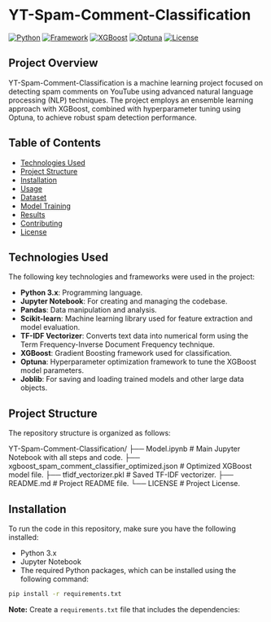 # YT-Spam-Comment-Classification

[![Python](https://img.shields.io/badge/Python-3.x-blue.svg)](https://www.python.org/)
[![Framework](https://img.shields.io/badge/Framework-Scikit--learn-orange)](https://scikit-learn.org/)
[![XGBoost](https://img.shields.io/badge/Framework-XGBoost-success)](https://xgboost.readthedocs.io/)
[![Optuna](https://img.shields.io/badge/Optimization-Optuna-lightgrey)](https://optuna.org/)
[![License](https://img.shields.io/badge/License-MIT-green.svg)](https://opensource.org/licenses/MIT)

## Project Overview

YT-Spam-Comment-Classification is a machine learning project focused on detecting spam comments on YouTube using advanced natural language processing (NLP) techniques. The project employs an ensemble learning approach with XGBoost, combined with hyperparameter tuning using Optuna, to achieve robust spam detection performance.

## Table of Contents
- [Technologies Used](#technologies-used)
- [Project Structure](#project-structure)
- [Installation](#installation)
- [Usage](#usage)
- [Dataset](#dataset)
- [Model Training](#model-training)
- [Results](#results)
- [Contributing](#contributing)
- [License](#license)

## Technologies Used

The following key technologies and frameworks were used in the project:

- **Python 3.x**: Programming language.
- **Jupyter Notebook**: For creating and managing the codebase.
- **Pandas**: Data manipulation and analysis.
- **Scikit-learn**: Machine learning library used for feature extraction and model evaluation.
- **TF-IDF Vectorizer**: Converts text data into numerical form using the Term Frequency-Inverse Document Frequency technique.
- **XGBoost**: Gradient Boosting framework used for classification.
- **Optuna**: Hyperparameter optimization framework to tune the XGBoost model parameters.
- **Joblib**: For saving and loading trained models and other large data objects.

## Project Structure

The repository structure is organized as follows:

YT-Spam-Comment-Classification/
├── Model.ipynb                # Main Jupyter Notebook with all steps and code.
├── xgboost_spam_comment_classifier_optimized.json  # Optimized XGBoost model file.
├── tfidf_vectorizer.pkl       # Saved TF-IDF vectorizer.
├── README.md                  # Project README file.
└── LICENSE                    # Project License.

## Installation

To run the code in this repository, make sure you have the following installed:

- Python 3.x
- Jupyter Notebook
- The required Python packages, which can be installed using the following command:

```bash
pip install -r requirements.txt
```
**Note:** Create a `requirements.txt` file that includes the dependencies:

